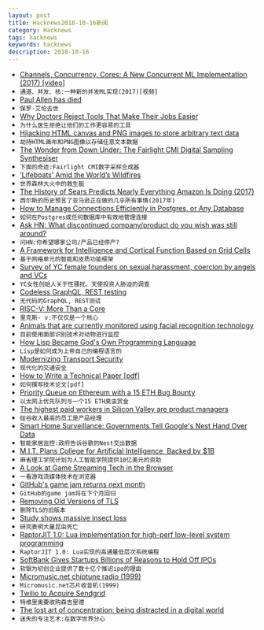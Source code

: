 ```yaml
---
layout: post
title: Hacknews2018-10-16新闻
category: Hacknews
tags: hacknews
keywords: hacknews
description: 2018-10-16
---
```




- [Channels, Concurrency, Cores: A New Concurrent ML Implementation (2017) [video]](https://www.youtube.com/watch?v=7IcI6sl5oBc)
- `通道、并发、核:一种新的并发ML实现(2017)[视频]`
- [Paul Allen has died](https://www.cnbc.com/2018/10/15/microsoft-co-founder-paul-allen-dies-of-cancer-at-age-65.html)
- `保罗·艾伦去世`
- [Why Doctors Reject Tools That Make Their Jobs Easier](https://blogs.scientificamerican.com/observations/why-doctors-reject-tools-that-make-their-jobs-easier/)
- `为什么医生拒绝让他们的工作更容易的工具`
- [Hijacking HTML canvas and PNG images to store arbitrary text data](https://www.igorkromin.net/index.php/2018/09/06/hijacking-html-canvas-and-png-images-to-store-arbitrary-text-data/)
- `劫持HTML画布和PNG图像以存储任意文本数据`
- [The Wonder from Down Under: The Fairlight CMI Digital Sampling Synthesiser](https://paleotronic.com/2018/10/16/the-wonder-from-down-under-the-fairlight-cmi-digital-sampling-synthesiser/)
- `下面的奇迹:Fairlight CMI数字采样合成器`
- [‘Lifeboats’ Amid the World’s Wildfires](https://www.nytimes.com/2018/10/12/science/wildfire-biodiversity.html)
- `世界森林大火中的救生艇`
- [The History of Sears Predicts Nearly Everything Amazon Is Doing (2017)](https://www.theatlantic.com/business/archive/2017/09/sears-predicts-amazon/540888/?single_page=true)
- `西尔斯的历史预言了亚马逊正在做的几乎所有事情(2017年)`
- [How to Manage Connections Efficiently in Postgres, or Any Database](https://brandur.org/postgres-connections)
- `如何在Postgres或任何数据库中有效地管理连接`
- [Ask HN: What discontinued company/product do you wish was still around?](item?id=18225760)
- `问HN:你希望哪家公司/产品已经停产?`
- [A Framework for Intelligence and Cortical Function Based on Grid Cells](https://www.biorxiv.org/content/early/2018/10/13/442418)
- `基于网格单元的智能和皮质功能框架`
- [Survey of YC female founders on sexual harassment, coercion by angels and VCs](https://blog.ycombinator.com/survey-of-yc-female-founders-on-sexual-harassment-and-coercion-by-angel-and-vc-investors/)
- `YC女性创始人关于性骚扰、天使投资人胁迫的调查`
- [Codeless GraphQL, REST testing](https://github.com/kiranz/just-api?srci=hnbqv)
- `无代码的GraphQL, REST测试`
- [RISC-V: More Than a Core](https://semiengineering.com/risc-v-more-than-a-core/)
- `里克斯- v:不仅仅是一个核心`
- [Animals that are currently monitored using facial recognition technology](http://nymag.com/developing/2018/10/what-creatures-may-we-place-in-the-panopticon.html)
- `目前使用面部识别技术对动物进行监控`
- [How Lisp Became God&#39;s Own Programming Language](https://twobithistory.org/2018/10/14/lisp.html)
- `Lisp是如何成为上帝自己的编程语言的`
- [Modernizing Transport Security](https://security.googleblog.com/2018/10/modernizing-transport-security.html)
- `现代化的交通安全`
- [How to Write a Technical Paper [pdf]](https://pdfs.semanticscholar.org/441f/ac7c2020e1c8f0d32adffca697bbb8a198a1.pdf)
- `如何撰写技术论文[pdf]`
- [Priority Queue on Ethereum with a 15 ETH Bug Bounty](https://github.com/zmitton/eth-heap)
- `以太网上优先队列与一个15 ETH臭虫赏金`
- [The highest paid workers in Silicon Valley are product managers](https://qz.com/766658/the-highest-paid-workers-in-silicon-valley-are-not-software-engineers/)
- `硅谷收入最高的员工是产品经理`
- [Smart Home Surveillance: Governments Tell Google&#39;s Nest Hand Over Data](https://www.forbes.com/sites/thomasbrewster/2018/10/13/smart-home-surveillance-governments-tell-googles-nest-to-hand-over-data-300-times/)
- `智能家居监控:政府告诉谷歌的Nest交出数据`
- [M.I.T. Plans College for Artificial Intelligence, Backed by $1B](https://www.nytimes.com/2018/10/15/technology/mit-college-artificial-intelligence.html)
- `麻省理工学院计划为人工智能学院提供10亿美元的资助`
- [A Look at Game Streaming Tech in the Browser](https://blog.parsecgaming.com/game-streaming-tech-in-the-browser-with-parsec-5b70d0f359bc)
- `一看游戏流媒体技术在浏览器`
- [GitHub&#39;s game jam returns next month](https://blog.github.com/2018-10-15-game-off-returns-november-2018/)
- `GitHub的game jam将在下个月回归`
- [Removing Old Versions of TLS](https://blog.mozilla.org/security/2018/10/15/removing-old-versions-of-tls/)
- `删除TLS的旧版本`
- [Study shows massive insect loss](https://www.washingtonpost.com/science/2018/10/15/hyperalarming-study-shows-massive-insect-loss/?noredirect=on&amp;utm_term=.6e364be6ddca)
- `研究表明大量昆虫死亡`
- [RaptorJIT 1.0: Lua implementation for high-perf low-level system programming](https://github.com/raptorjit/raptorjit/releases/tag/v1.0.0)
- `RaptorJIT 1.0: Lua实现的高通量低层次系统编程`
- [SoftBank Gives Startups Billions of Reasons to Hold Off IPOs](https://www.wsj.com/articles/softbank-gives-startups-billions-of-reasons-to-hold-off-ipos-1539442801)
- `软银为初创企业提供了数十亿个推迟ipo的理由`
- [Micromusic.net chiptune radio (1999)](http://micromusic.net/)
- `Micromusic.net芯片收音机(1999)`
- [Twilio to Acquire Sendgrid](https://www.twilio.com/press/releases/release_twilio_acquires_sendgrid)
- `特维里奥要收购森吉里德`
- [The lost art of concentration: being distracted in a digital world](https://www.theguardian.com/lifeandstyle/2018/oct/14/the-lost-art-of-concentration-being-distracted-in-a-digital-world)
- `迷失的专注艺术:在数字世界分心`

